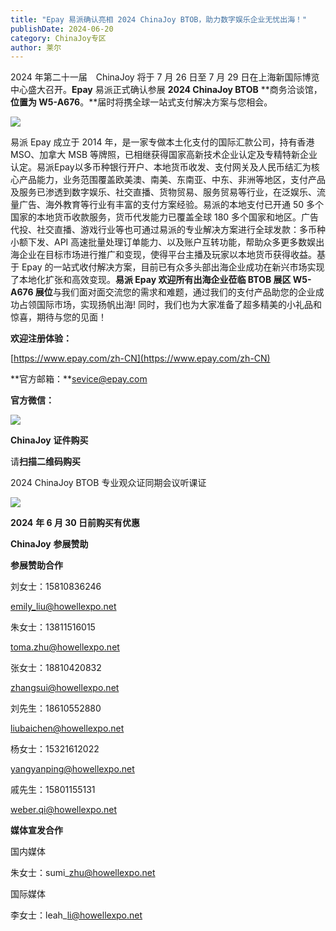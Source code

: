 ```yaml
---
title: "Epay 易派确认亮相 2024 ChinaJoy BTOB，助力数字娱乐企业无忧出海！"
publishDate: 2024-06-20
category: ChinaJoy专区
author: 莱尔
---
```


2024 年第二十一届　ChinaJoy 将于 7 月 26 日至 7 月 29 日在上海新国际博览中心盛大召开。**Epay** 易派正式确认参展 **2024 ChinaJoy BTOB** **商务洽谈馆，**位置为 **W5-A676****。**届时将携全球一站式支付解决方案与您相会。

![](https://ec-net-1251389766.cos.ap-shanghai.myqcloud.com/wp-content/uploads/2024/06/20240620103357159-1024x456.png)

易派 Epay 成立于 2014 年，是一家专做本土化支付的国际汇款公司，持有香港 MSO、加拿大 MSB 等牌照，已相继获得国家高新技术企业认定及专精特新企业认定。易派Epay以多币种银行开户、本地货币收发、支付网关及人民币结汇为核心产品能力，业务范围覆盖欧美澳、南美、东南亚、中东、非洲等地区，支付产品及服务已渗透到数字娱乐、社交直播、货物贸易、服务贸易等行业，在泛娱乐、流量广告、海外教育等行业有丰富的支付方案经验。易派的本地支付已开通 50 多个国家的本地货币收款服务，货币代发能力已覆盖全球 180 多个国家和地区。广告代投、社交直播、游戏行业等也可通过易派的专业解决方案进行全球发款：多币种小额下发、API 高速批量处理订单能力、以及账户互转功能，帮助众多更多数娱出海企业在目标市场进行推广和变现，使得平台主播及玩家以本地货币获得收益。基于 Epay 的一站式收付解决方案，目前已有众多头部出海企业成功在新兴市场实现了本地化扩张和高效变现。**易派 Epay 欢迎所有出海企业莅临 BTOB 展区 W5-A676 展位**与我们面对面交流您的需求和难题，通过我们的支付产品助您的企业成功占领国际市场，实现扬帆出海! 同时，我们也为大家准备了超多精美的小礼品和惊喜，期待与您的见面！

**欢迎注册体验：**

[https://www.epay.com/zh-CN](https://www.epay.com/zh-CN)

**官方邮箱：**sevice@epay.com

**官方微信：**

![](https://ec-net-1251389766.cos.ap-shanghai.myqcloud.com/wp-content/uploads/2024/06/20240620103403734.png)

**ChinaJoy** **证件购买**

  
请**扫描二维码购买**

2024 ChinaJoy BTOB 专业观众证同期会议听课证

![](https://ec-net-1251389766.cos.ap-shanghai.myqcloud.com/wp-content/uploads/2024/06/20240620103708757.png)

**2024** **年 6 月 30 日前购买有优惠**

**ChinaJoy** **参展赞助**

**参展赞助合作**

刘女士：15810836246

[emily\_liu@howellexpo.net](mailto:emily_liu@howellexpo.net)

朱女士：13811516015

[toma.zhu@howellexpo.net](mailto:toma.zhu@howellexpo.net)

张女士：18810420832

[zhangsui@howellexpo.net](mailto:zhangsui@howellexpo.net)

刘先生：18610552880

[liubaichen@howellexpo.net](mailto:liubaichen@howellexpo.net)

杨女士：15321612022

[yangyanping@howellexpo.net](mailto:yangyanping@howellexpo.net)

戚先生：15801155131

[weber.qi@howellexpo.net](mailto:weber.qi@howellexpo.net)

  
**媒体宣发合作**

国内媒体

朱女士：sumi\_zhu@howellexpo.net

国际媒体

李女士：leah\_li@howellexpo.net
